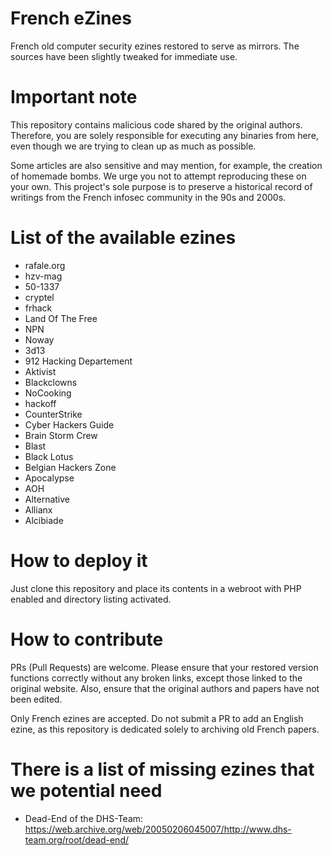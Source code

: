 # French eZines

French old computer security ezines restored to serve as mirrors. The sources have been slightly tweaked for immediate use.

# Important note

This repository contains malicious code shared by the original authors. Therefore, you are solely responsible for executing any binaries from here, even though we are trying to clean up as much as possible.

Some articles are also sensitive and may mention, for example, the creation of homemade bombs. We urge you not to attempt reproducing these on your own. This project's sole purpose is to preserve a historical record of writings from the French infosec community in the 90s and 2000s.

# List of the available ezines

* rafale.org
* hzv-mag
* 50-1337
* cryptel
* frhack
* Land Of The Free
* NPN
* Noway
* 3d13
* 912 Hacking Departement
* Aktivist
* Blackclowns
* NoCooking
* hackoff
* CounterStrike
* Cyber Hackers Guide
* Brain Storm Crew
* Blast
* Black Lotus
* Belgian Hackers Zone
* Apocalypse
* AOH
* Alternative
* Allianx
* Alcibiade

# How to deploy it

Just clone this repository and place its contents in a webroot with PHP enabled and directory listing activated.

# How to contribute

PRs (Pull Requests) are welcome. Please ensure that your restored version functions correctly without any broken links, except those linked to the original website. Also, ensure that the original authors and papers have not been edited.

Only French ezines are accepted. Do not submit a PR to add an English ezine, as this repository is dedicated solely to archiving old French papers.

# There is a list of missing ezines that we potential need

* Dead-End of the DHS-Team: https://web.archive.org/web/20050206045007/http://www.dhs-team.org/root/dead-end/

